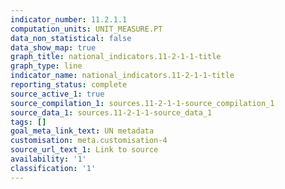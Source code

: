 ```yaml
---
indicator_number: 11.2.1.1
computation_units: UNIT_MEASURE.PT
data_non_statistical: false
data_show_map: true
graph_title: national_indicators.11-2-1-1-title
graph_type: line
indicator_name: national_indicators.11-2-1-1-title
reporting_status: complete
source_active_1: true
source_compilation_1: sources.11-2-1-1-source_compilation_1
source_data_1: sources.11-2-1-1-source_data_1
tags: []
goal_meta_link_text: UN metadata
customisation: meta.customisation-4
source_url_text_1: Link to source
availability: '1'
classification: '1'
---
```

